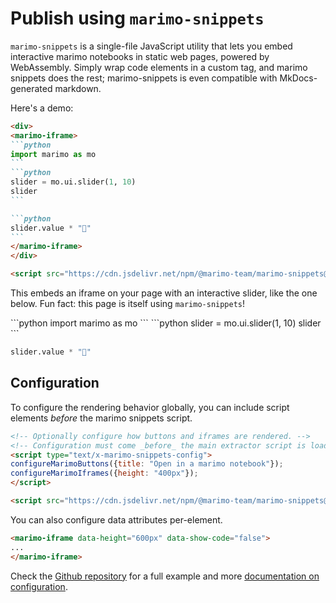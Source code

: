 # Publish using `marimo-snippets` 

`marimo-snippets` is a single-file JavaScript utility that lets you embed interactive
marimo notebooks in static web pages, powered by WebAssembly. Simply wrap code
elements in a custom tag, and marimo snippets does the rest; marimo-snippets
is even compatible with MkDocs-generated markdown.

Here's a demo:

````md
<div>
<marimo-iframe>
```python
import marimo as mo
```
```python
slider = mo.ui.slider(1, 10)
slider
```

```python
slider.value * "🍃"
```
</marimo-iframe>
</div>

<script src="https://cdn.jsdelivr.net/npm/@marimo-team/marimo-snippets@1"></script>
````

This embeds an iframe on your page with an interactive slider, like the one below.
Fun fact: this page is itself using `marimo-snippets`!

<div>
<marimo-iframe>
```python
import marimo as mo
```
```python
slider = mo.ui.slider(1, 10)
slider
```

```python
slider.value * "🍃"
```
</marimo-iframe>
</div>

<script src="https://cdn.jsdelivr.net/npm/@marimo-team/marimo-snippets@1"></script>

## Configuration 

To configure the rendering behavior globally, you can include script elements *before* the marimo snippets script.

```html
<!-- Optionally configure how buttons and iframes are rendered. -->
<!-- Configuration must come _before_ the main extractor script is loaded. -->
<script type="text/x-marimo-snippets-config">
configureMarimoButtons({title: "Open in a marimo notebook"});
configureMarimoIframes({height: "400px"});
</script>

<script src="https://cdn.jsdelivr.net/npm/@marimo-team/marimo-snippets@1"></script>
```

You can also configure data attributes per-element. 

```html
<marimo-iframe data-height="600px" data-show-code="false">
...
</marimo-iframe>
```

Check the [Github repository](https://github.com/marimo-team/marimo-snippets) for a full example and more [documentation on configuration](https://github.com/marimo-team/marimo-snippets?tab=readme-ov-file#configuration).
